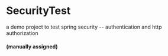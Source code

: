 # SecurityTest

a demo project to test spring security -- authentication and http authorization
#### (manually assigned)
